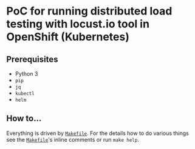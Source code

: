 # PoC for running distributed load testing with locust.io tool in OpenShift (Kubernetes)

## Prerequisites

* Python 3
* `pip`
* `jq`
* `kubectl`
* `helm`

## How to...
Everything is driven by [`Makefile`](./Makefile). For the details how to do various things see the [`Makefile`](./Makefile)'s inline comments or run `make help`.